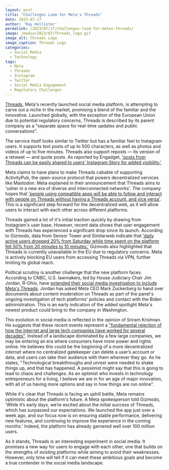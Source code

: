 ```yaml
---
layout: post
title: "Challenges Loom for Meta's Threads"
date: 2023-07-17
author: 'Ray Hollister'
permalink: /2023/07/17/challenges-loom-for-metas-threads/
image: /media/2023/07/Threads_logo.gif
image_alt: Threads Logo
image_caption: Threads Logo
categories:
  - Social Media
  - Technology
tags:
  - Meta
  - Threads
  - Instagram
  - Twitter
  - Social Media Engagement
  - Regulatory Challenges
---
```


[Threads](/2023/07/13/metas-threads-an-unbaked-twitter-killer-or-just-another-passing-fad/), Meta's recently launched social media platform, is attempting to carve out a niche in the market, promising a blend of the familiar and the innovative. Launched globally, with the exception of the European Union due to potential regulatory concerns, Threads is described by its parent company as a "separate space for real-time updates and public conversations".

The service itself looks similar to Twitter but has a familiar feel to Instagram users. It supports text posts of up to 500 characters, as well as photos and videos of up to five minutes. Threads also support reposts — its version of a retweet — and quote posts. As reported by Engadget, ['posts from Threads can be easily shared to users’ Instagram Story for added visibility.'](https://www.engadget.com/metas-threads-app-is-here-to-challenge-twitter-230039730.html)

Meta claims to have plans to make Threads cabable of supporting ActivityPub, the open-source protocol that powers decentralized services like Mastodon. Meta explained in their announcement that Threads aims to 'usher in a new era of diverse and interconnected networks'. The company hopes that ['people using compatible apps will be able to follow and interact with people on Threads without having a Threads account, and vice versa'](https://about.fb.com/news/2023/07/introducing-threads-new-app-text-sharing/). This is a significant step forward for the decentralized web, as it will allow users to interact with each other across different platforms.

Threads gained a lot of it's initial traction quickly by drawing from Instagram's user base. However, recent data shows that user engagement with Threads has experienced a significant drop since its launch. According to Gizmodo, data from Sensor Tower and Similarweb indicate that ['daily active users dropped 20% from Saturday while time spent on the platform fell 50% from 20 minutes to 10 minutes.'](https://gizmodo.com/engagement-instagram-threads-falls-meta-blocks-vpn-eu-1850640519) Gizmodo also highlighted that Threads is currently unavailable in the EU due to regulatory concerns. Meta is actively blocking EU users from accessing Threads via VPN, further limiting its global reach.

Political scrutiny is another challenge that the new platform faces. According to CNBC, U.S. lawmakers, led by House Judiciary Chair Jim Jordan, R-Ohio, have [extended their social media investigation to include Meta's Threads](https://www.cnbc.com/2023/07/17/house-judiciary-expands-social-media-inquiry-to-metas-threads-.html). Jordan has asked Meta CEO Mark Zuckerberg to hand over documents about content moderation on Threads as part of the panel's ongoing investigation of tech platforms' policies and contact with the Biden administration. This is an early indication of the added spotlight Meta's newest product could bring to the company in Washington.

This evolution in social media is reflected in the opinion of Sriram Krishnan. He suggests that these recent events represent a ["fundamental rejection of how the internet and large tech companies have worked for several decades"](https://www.nytimes.com/2023/07/15/opinion/social-media-threads-twitter-reddit.html). Instead of a landscape dominated by a few large companies, we may be entering an era where consumers have more power and rights online. He believes this could be the beginning of a more decentralized internet where no centralized gatekeeper can delete a user’s account or data, and users can take their audience with them wherever they go. As he states, "Technological breakthroughs and unrest were needed to shake things up, and that has happened. A pessimist might say that this is going to lead to chaos and challenges. As an optimist who invests in technology entrepreneurs for a living, I believe we are in for an age of major innovation, with all of us having more options and say in how things are run online".

While it's clear that Threads is facing an uphill battle, Meta remains optimistic about the platform's future. A Meta spokesperson told Gizmodo, 'While it’s early days, we’re excited about the initial success of Threads, which has surpassed our expectations. We launched the app just over a week ago, and our focus now is on ensuring stable performance, delivering new features, and continuing to improve the experience in the coming months.' Indeed, the platform has already garnered well over 100 million users.

As it stands, Threads is an interesting experiment in social media. It promises a new way for users to engage with each other, one that builds on the strengths of existing platforms while aiming to avoid their weaknesses. However, only time will tell if it can meet these ambitious goals and become a true contender in the social media landscape.
